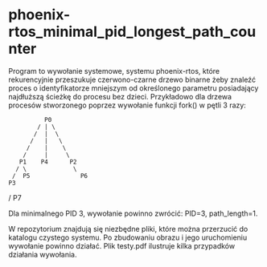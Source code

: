# phoenix-rtos_minimal_pid_longest_path_counter
Program to wywołanie systemowe, systemu phoenix-rtos, które rekurencyjnie  przeszukuje czerwono-czarne drzewo binarne żeby znaleźć proces o identyfikatorze mniejszym od określonego parametru posiadający najdłuższą ścieżkę do procesu bez dzieci. Przykładowo dla drzewa procesów stworzonego poprzez wywołanie funkcji fork() w pętli 3 razy:

              P0
            / | \
           /  |  \
          /   |   \
         /    |    \
        /     |     \
       P1    P4      P2
      / \             \
     /  P5              P6
    P3
   /
  P7 
  
  Dla minimalnego PID 3, wywołanie powinno zwrócić: PID=3, path_length=1.
  
  W repozytorium znajdują się niezbędne pliki, które można przerzucić do katalogu czystego systemu. Po zbudowaniu obrazu i jego uruchomieniu wywołanie powinno działać. 
  Plik testy.pdf ilustruje kilka przypadków działania wywołania.
